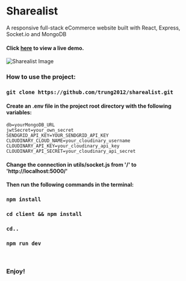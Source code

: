 # Sharealist
A responsive full-stack eCommerce website built with React, Express, Socket.io and MongoDB

#### Click [here](http://sharealist-co.herokuapp.com) to view a live demo.

![Sharealist Image](https://i.ibb.co/86qGhSb/demo.jpg)

### How to use the project: 

### `git clone https://github.com/trung2012/sharealist.git`

#### Create an .env file in the project root directory with the following variables:

```
db=yourMongoDB_URL
jwtSecret=your_own_secret
SENDGRID_API_KEY=YOUR_SENDGRID_API_KEY
CLOUDINARY_CLOUD_NAME=your_cloudinary_username
CLOUDINARY_API_KEY=your_cloudinary_api_key
CLOUDINARY_API_SECRET=your_cloudinary_api_secret
```
#### Change the connection in utils/socket.js from '/' to 'http://localhost:5000/' 

#### Then run the following commands in the terminal: 

### `npm install`
### `cd client && npm install`
### `cd..`
### `npm run dev`
<br/>

### Enjoy!

